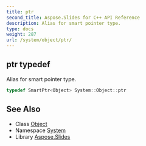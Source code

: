 ```yaml
---
title: ptr
second_title: Aspose.Slides for C++ API Reference
description: Alias for smart pointer type.
type: docs
weight: 287
url: /system/object/ptr/
---
```

## ptr typedef


Alias for smart pointer type.

```cpp
typedef SmartPtr<Object> System::Object::ptr
```

## See Also

* Class [Object](../)
* Namespace [System](../../)
* Library [Aspose.Slides](../../../)